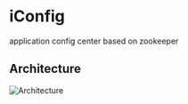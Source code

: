# iConfig
application config center based on zookeeper

## Architecture

![Architecture](https://github.com/rollenholt/iConfig/blob/develop/doc/img/1.pic.jpg)